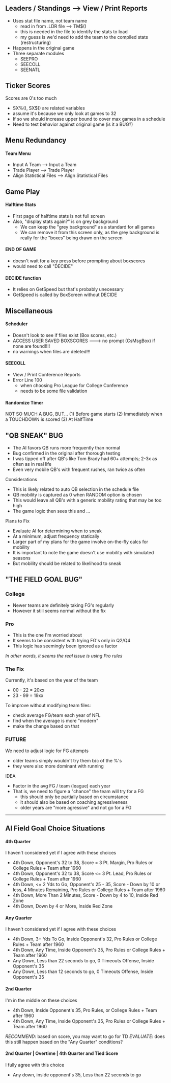
## Leaders / Standings --> View / Print Reports
- Uses stat file name, not team name
	- read in from .LDR file --> TM$()
	- this is needed in the file to identify the stats to load
	- my guess is we'd need to add the team to the compiled stats (restructuring)
- Happens in the original game
- Three separate modules
	- SEEPRO
	- SEECOLL
	- SEENATL

## Ticker Scores ##
Scores are 0's too much
- SX%(), SX$() are related variables
- assume it's because we only look at games to 32
- If so we should increase upper bound to cover max games in a schedule
- Need to test behavior against original game (is it a BUG?)

## Menu Redundancy ##

#### Team Menu ####
- Input A Team --> Input a Team
- Trade Player --> Trade Player
- Align Statistical Files --> Align Statistical Files

## Game Play ##

#### Halftime Stats ####
- First page of halftime stats is not full screen
- Also, "display stats again?" is on grey background
	- We can keep the "grey background" as a standard for all games
	- We can remove it from this screen only, as the grey background is really for the "boxes" being drawn on the screen

#### END OF GAME ####
- doesn't wait for a key press before prompting about boxscores
- would need to call "DECIDE"
	
#### DECIDE function ####
- It relies on GetSpeed but that's probably unecessary
- GetSpeed is called by BoxScreen without DECIDE

## Miscellaneous ##

#### Scheduler ####
- Doesn't look to see if files exist (Box scores, etc.)
- ACCESS USER SAVED BOXSCORES ---> no prompt (CsMsgBox) if none are found!!!!
- no warnings when files are deleted!!!

#### SEECOLL ####
- View / Print Conference Reports
- Error Line 100
	- when choosing Pro League for College Conference
	- needs to be some file validation

#### Randomize Timer ####
NOT SO MUCH A BUG, BUT...
(1) Before game starts
(2) Immediately when a TOUCHDOWN is scored
(3) At HalfTime

## "QB SNEAK" BUG ##

- The AI favors QB runs more frequently than normal
- Bug confirmed in the original after thorough testing
- I was tipped off after QB's like Tom Brady had 60+ attempts; 2-3x as often as in real life
- Even very mobile QB's with frequent rushes, ran twice as often

Considerations
- This is likely related to auto QB selection in the schedule file
- QB mobility is captured as 0 when RANDOM option is chosen
- This would leave all QB's with a generic mobility rating that may be too high
- The game logic then sees this and ...

Plans to Fix
- Evaluate AI for determining when to sneak
- At a minimum, adjust frequency statically
- Larger part of my plans for the game involve on-the-fly calcs for mobility
- It is important to note the game doesn't use mobility with simulated seasons
- But mobility should be related to likelihood to sneak

## "THE FIELD GOAL BUG" ##

### College ###
- Newer teams are definitely taking FG's regularly
- However it still seems normal without the fix

### Pro ###
- This is the one I'm worried about
- It seems to be consistent with trying FG's only in Q2/Q4
- This logic has seemingly been ignored as a factor

_In other words, it seems the real issue is using Pro rules_

### The Fix ###

Currently, it's based on the year of the team
- 00 - 22 = 20xx
- 23 - 99 = 19xx

To improve without modifying team files:
- check average FG/team each year of NFL
- find when the average is more "modern"
- make the change based on that

### FUTURE ###
We need to adjust logic for FG attempts
- older teams simply wouldn't try them b/c of the %'s
- they were also more dominant with running

IDEA
- Factor in the avg FG / team (league) each year
- That is, we need to figure a "chance" the team will try for a FG
	- this should only be partially based on circumstance
	- it should also be based on coaching agressiveness
	- older years are "more agressive" and not go for a FG
___

## AI Field Goal Choice Situations  ##

#### 4th Quarter ####
I haven't considered yet if I agree with these choices
- 4th Down, Opponent's 32 to 38, Score = 3 Pt. Margin, Pro Rules or College Rules + Team after 1960
- 4th Down, Opponent's 32 to 38, Score <= 3 Pt. Lead, Pro Rules or College Rules + Team after 1960
- 4th Down, <= 2 Yds to Go, Opponent's 25 - 35, Score - Down by 10 or less, 4 Minutes Remaining, Pro Rules or College Rules + Team after 1960
- 4th Down, More Than 2 Minutes, Score - Down by 4 to 10, Inside Red Zone
- 4th Down, Down by 4 or More, Inside Red Zone

#### Any Quarter ####
I haven't considered yet if I agree with these choices
- 4th Down, 3+ Yds To Go, Inside Opponent's 32, Pro Rules or College Rules + Team after 1960
- 4th Down, Any Time, Inside Opponent's 35, Pro Rules or College Rules + Team after 1960
- Any Down, Less than 22 seconds to go, 0 Timeouts Offense, Inside Opponent's 35
- Any Down, Less than 12 seconds to go, 0 Timeouts Offense, Inside Opponent's 35

#### 2nd Quarter ####
I'm in the middle on these choices
- 4th Down, Inside Opponent's 35, Pro Rules, or College Rules + Team after 1960
- 4th Down, Any Time, Inside Opponent's 35, Pro Rules or College Rules + Team after 1960

*RECOMMEND*: based on score, you may want to go for TD
*EVALUATE*: does this still happen based on the "Any Quarter" conditions?

#### 2nd Quarter | Overtime | 4th Quarter and Tied Score ####
I fully agree with this choice
- Any down, inside opponent's 35, Less than 22 seconds to go
